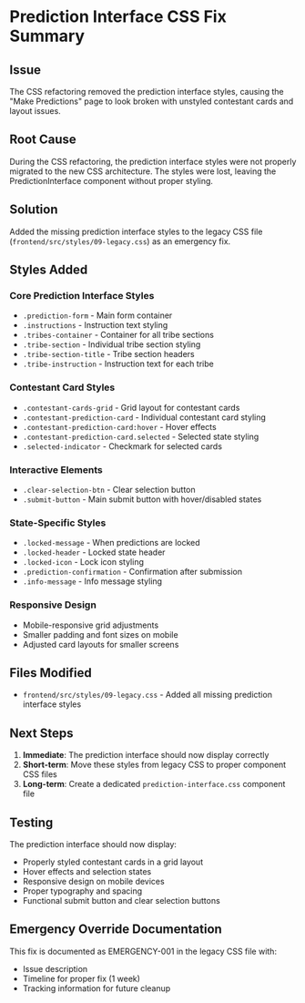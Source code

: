# Prediction Interface CSS Fix Summary

## Issue
The CSS refactoring removed the prediction interface styles, causing the "Make Predictions" page to look broken with unstyled contestant cards and layout issues.

## Root Cause
During the CSS refactoring, the prediction interface styles were not properly migrated to the new CSS architecture. The styles were lost, leaving the PredictionInterface component without proper styling.

## Solution
Added the missing prediction interface styles to the legacy CSS file (`frontend/src/styles/09-legacy.css`) as an emergency fix.

## Styles Added

### Core Prediction Interface Styles
- `.prediction-form` - Main form container
- `.instructions` - Instruction text styling
- `.tribes-container` - Container for all tribe sections
- `.tribe-section` - Individual tribe section styling
- `.tribe-section-title` - Tribe section headers
- `.tribe-instruction` - Instruction text for each tribe

### Contestant Card Styles
- `.contestant-cards-grid` - Grid layout for contestant cards
- `.contestant-prediction-card` - Individual contestant card styling
- `.contestant-prediction-card:hover` - Hover effects
- `.contestant-prediction-card.selected` - Selected state styling
- `.selected-indicator` - Checkmark for selected cards

### Interactive Elements
- `.clear-selection-btn` - Clear selection button
- `.submit-button` - Main submit button with hover/disabled states

### State-Specific Styles
- `.locked-message` - When predictions are locked
- `.locked-header` - Locked state header
- `.locked-icon` - Lock icon styling
- `.prediction-confirmation` - Confirmation after submission
- `.info-message` - Info message styling

### Responsive Design
- Mobile-responsive grid adjustments
- Smaller padding and font sizes on mobile
- Adjusted card layouts for smaller screens

## Files Modified
- `frontend/src/styles/09-legacy.css` - Added all missing prediction interface styles

## Next Steps
1. **Immediate**: The prediction interface should now display correctly
2. **Short-term**: Move these styles from legacy CSS to proper component CSS files
3. **Long-term**: Create a dedicated `prediction-interface.css` component file

## Testing
The prediction interface should now display:
- Properly styled contestant cards in a grid layout
- Hover effects and selection states
- Responsive design on mobile devices
- Proper typography and spacing
- Functional submit button and clear selection buttons

## Emergency Override Documentation
This fix is documented as EMERGENCY-001 in the legacy CSS file with:
- Issue description
- Timeline for proper fix (1 week)
- Tracking information for future cleanup